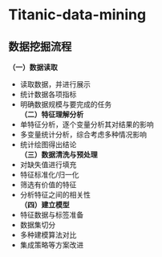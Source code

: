 # Titanic-data-mining
## 数据挖掘流程  
**（一）数据读取**   
- 读取数据，并进行展示  
- 统计数据各项指标  
- 明确数据规模与要完成的任务  
**（二）特征理解分析**    
- 单特征分析，逐个变量分析其对结果的影响  
- 多变量统计分析，综合考虑多种情况影响  
- 统计绘图得出结论  
**（三）数据清洗与预处理**    
- 对缺失值进行填充  
- 特征标准化/归一化  
- 筛选有价值的特征  
- 分析特征之间的相关性  
**（四）建立模型**    
- 特征数据与标签准备  
- 数据集切分  
- 多种建模算法对比  
- 集成策略等方案改进  
